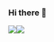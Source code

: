 ### Hi there 👋

<div align="center">
  <div style="display: flex;">
    <img src="https://github-readme-stats.vercel.app/api?username=gabiliz&show_icons=true&theme=material-palenight&count_private=true" style="vertical-align: top;" />
    <img src="https://github-readme-stats.vercel.app/api/wakatime?username=gabiliz&theme=material-palenight&count_private=true&layout=compact&v=2" />
  </div>
</div>
